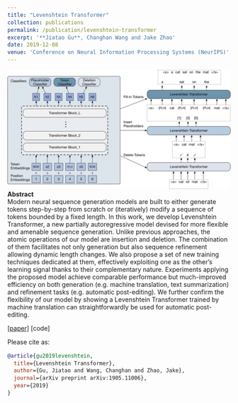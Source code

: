 ```yaml
---
title: "Levenshtein Transformer"
collection: publications
permalink: /publication/levenshtein-transformer
excerpt: '**Jiatao Gu**, Changhan Wang and Jake Zhao'
date: 2019-12-08
venue: 'Conference on Neural Information Processing Systems (NeurIPS)'
---
```


![png](/images/model_levenshtein.png)<br>
**Abstract** <br>
Modern neural sequence generation models are built to either generate tokens
step-by-step from scratch or (iteratively) modify a sequence of tokens bounded by
a fixed length. In this work, we develop Levenshtein Transformer, a new partially
autoregressive model devised for more flexible and amenable sequence generation.
Unlike previous approaches, the atomic operations of our model are insertion and
deletion. The combination of them facilitates not only generation but also sequence
refinement allowing dynamic length changes. We also propose a set of new training
techniques dedicated at them, effectively exploiting one as the other’s learning
signal thanks to their complementary nature. Experiments applying the proposed
model achieve comparable performance but much-improved efficiency on both
generation (e.g. machine translation, text summarization) and refinement tasks (e.g.
automatic post-editing). We further confirm the flexibility of our model by showing
a Levenshtein Transformer trained by machine translation can straightforwardly be
used for automatic post-editing.

[[paper]](https://arxiv.org/pdf/1905.11006.pdf) [code]


Please cite as:
```bibtex
@article{gu2019levenshtein,
  title={Levenshtein Transformer},
  author={Gu, Jiatao and Wang, Changhan and Zhao, Jake},
  journal={arXiv preprint arXiv:1905.11006},
  year={2019}
}
```